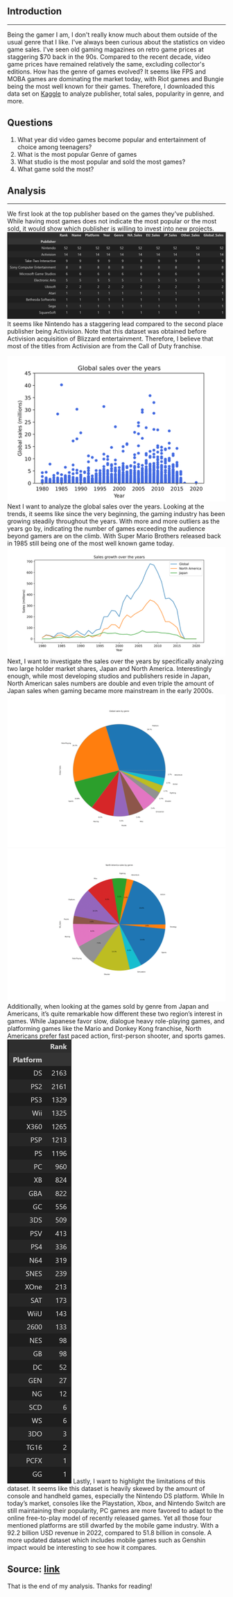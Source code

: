 ## Introduction
---
Being the gamer I am, I don't really know much about them outside of the usual genre that I like. I've always been curious about the statistics on video game sales. I've seen old gaming magazines on retro game prices at staggering $70 back in the 90s. Compared to the recent decade, video game prices have remained relatively the same, excluding collector's editions. How has the genre of games evolved? It seems like FPS and MOBA games are dominating the market today, with Riot games and Bungie being the most well known for their games. Therefore, I downloaded this data set on [Kaggle](https://kaggle.com) to analyze publisher, total sales, popularity in genre, and more.
## Questions
1. What year did video games become popular and entertainment of choice among teenagers?
2. What is the most popular Genre of games
3. What studio is the most popular and sold the most games?
4. What game sold the most?
## Analysis
---
We first look at the top publisher based on the games they've published. While having most games does not indicate the most popular or the most sold, it would show which publisher is willing to invest into new projects.
<img src="./figure/TopPublisher.png" alt="missing.png"> 
It seems like Nintendo has a staggering lead compared to the second place publisher being Activision. Note that this dataset was obtained before Activision acquisition of Blizzard entertainment. Therefore, I believe that most of the titles from Activision are from the Call of Duty franchise. 

<img src="./figure/GlobalSalePerYear-1.png" alt="missing.png"> 
Next I want to analyze the global sales over the years. Looking at the trends, it seems like since the very beginning, the gaming industry has been growing steadily throughout the years. With more and more outliers as the years go by, indicating the number of games exceeding the audience beyond gamers are on the climb. With Super Mario Brothers released back in 1985 still being one of the most well known game today. 

<img src="./figure/Growth-1.png" alt="missing.png"> 
Next, I want to investigate the sales over the years by specifically analyzing two large holder market shares, Japan and North America. Interestingly enough, while most developing studios and publishers reside in Japan, North American sales numbers are double and even triple the amount of Japan sales when gaming became more mainstream in the early 2000s.

<img src="./figure/globalbyGenre-1.png" alt="missing.png"> 
<img src="./figure/NAbyGenre-1.png" alt="missing.png"> 
Additionally, when looking at the games sold by genre from Japan and Americans, it’s quite remarkable how different these two region’s interest in games. While Japanese favor slow, dialogue heavy role-playing games, and platforming games like the Mario and Donkey Kong franchise, North Americans prefer fast paced action, first-person shooter, and sports games. 

<img src="./figure/Platform.png" alt="missing.png">
Lastly, I want to highlight the limitations of this dataset. It seems like this dataset is heavily skewed by the amount of console and handheld games, especially the Nintendo DS platform. While In today’s market, consoles like the Playstation, Xbox, and Nintendo Switch are still maintaining their popularity, PC games are more favored to adapt to the online free-to-play model of recently released games. Yet all those four mentioned platforms are still dwarfed by the mobile game industry. With a 92.2 billion USD revenue in 2022, compared to 51.8 billion in console. A more updated dataset which includes mobile games such as Genshin impact would be interesting to see how it compares. 

Source: [link](https://www.statista.com/statistics/292751/mobile-gaming-revenue-worldwide-device/#:~:text=In%202022%2C%20mobile%20games%20are,U.S.%20dollars%20in%20global%20revenue.)
---

That is the end of my analysis. 
Thanks for reading! 
